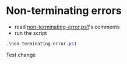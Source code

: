 # Non-terminating errors

- read [non-terminating-error.ps1](non-terminating-error.ps1)'s
comments
- run the script
```powershell
.\non-terminating-error.ps1
```

Test change
